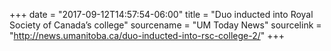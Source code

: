 +++
date = "2017-09-12T14:57:54-06:00"
title = "Duo inducted into Royal Society of Canada’s college"
sourcename = "UM Today News"
sourcelink = "http://news.umanitoba.ca/duo-inducted-into-rsc-college-2/"
+++
